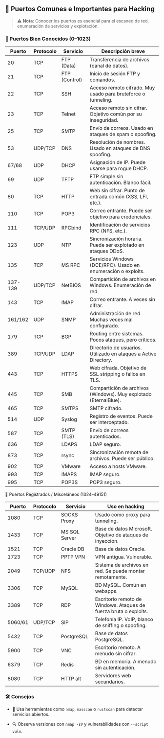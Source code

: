 ## 🔌 Puertos Comunes e Importantes para Hacking

> ⚠️ **Nota**: Conocer los puertos es esencial para el escaneo de red, enumeración de servicios y explotación.

### 📍 Puertos Bien Conocidos (0–1023)

| Puerto | Protocolo | Servicio       | Descripción breve                                                |
|--------|-----------|----------------|------------------------------------------------------------------|
| 20     | TCP       | FTP (Data)     | Transferencia de archivos (canal de datos).                      |
| 21     | TCP       | FTP (Control)  | Inicio de sesión FTP y comandos.                                |
| 22     | TCP       | SSH            | Acceso remoto cifrado. Muy usado para bruteforce o tunneling.   |
| 23     | TCP       | Telnet         | Acceso remoto sin cifrar. Objetivo común por su inseguridad.    |
| 25     | TCP       | SMTP           | Envío de correos. Usado en ataques de spam o spoofing.          |
| 53     | UDP/TCP   | DNS            | Resolución de nombres. Usado en ataques de DNS spoofing.        |
| 67/68  | UDP       | DHCP           | Asignación de IP. Puede usarse para rogue DHCP.                 |
| 69     | UDP       | TFTP           | FTP simple sin autenticación. Blanco fácil.                     |
| 80     | TCP       | HTTP           | Web sin cifrar. Punto de entrada común (XSS, LFI, etc.).        |
| 110    | TCP       | POP3           | Correo entrante. Puede ser objetivo para credenciales.          |
| 111    | TCP/UDP   | RPCbind        | Identificación de servicios RPC (NFS, etc.).                    |
| 123    | UDP       | NTP            | Sincronización horaria. Puede ser explotado en ataques DDoS.    |
| 135    | TCP       | MS RPC         | Servicios Windows (DCE/RPC). Usado en enumeración o exploits.  |
| 137-139| UDP/TCP   | NetBIOS        | Compartición de archivos en Windows. Enumeración de red.        |
| 143    | TCP       | IMAP           | Correo entrante. A veces sin cifrar.                            |
| 161/162| UDP       | SNMP           | Administración de red. Muchas veces mal configurado.            |
| 179    | TCP       | BGP            | Routing entre sistemas. Pocos ataques, pero críticos.           |
| 389    | TCP/UDP   | LDAP           | Directorio de usuarios. Utilizado en ataques a Active Directory.|
| 443    | TCP       | HTTPS          | Web cifrada. Objetivo de SSL stripping o fallos en TLS.         |
| 445    | TCP       | SMB            | Compartición de archivos (Windows). Muy explotado (EternalBlue).|
| 465    | TCP       | SMTPS          | SMTP cifrado.                                                    |
| 514    | UDP       | Syslog         | Registro de eventos. Puede ser interceptado.                    |
| 587    | TCP       | SMTP (TLS)     | Envío de correos autenticados.                                  |
| 636    | TCP       | LDAPS          | LDAP seguro.                                                     |
| 873    | TCP       | rsync          | Sincronización remota de archivos. Puede ser público.           |
| 902    | TCP       | VMware         | Acceso a hosts VMware.                                           |
| 993    | TCP       | IMAPS          | IMAP seguro.                                                     |
| 995    | TCP       | POP3S          | POP3 seguro.                                                     |

📍 Puertos Registrados / Misceláneos (1024–49151)

| Puerto  | Protocolo | Servicio       | Uso en hacking                                                   |
|---------|-----------|----------------|------------------------------------------------------------------|
| 1080    | TCP       | SOCKS Proxy    | Usado como proxy para tunneling.                                |
| 1433    | TCP       | MS SQL Server  | Base de datos Microsoft. Objetivo de ataques de inyección.      |
| 1521    | TCP       | Oracle DB      | Base de datos Oracle.                                            |
| 1723    | TCP       | PPTP VPN       | VPN antigua. Vulnerable.                                         |
| 2049    | TCP/UDP   | NFS            | Sistema de archivos en red. Se puede montar remotamente.         |
| 3306    | TCP       | MySQL          | BD MySQL. Común en webapps.                                     |
| 3389    | TCP       | RDP            | Escritorio remoto de Windows. Ataques de fuerza bruta o exploits.|
| 5060/61 | UDP/TCP   | SIP            | Telefonía IP. VoIP, blanco de sniffing o spoofing.               |
| 5432    | TCP       | PostgreSQL     | Base de datos PostgreSQL.                                       |
| 5900    | TCP       | VNC            | Escritorio remoto. A menudo sin cifrar.                         |
| 6379    | TCP       | Redis          | BD en memoria. A menudo sin autenticación.                      |
| 8080    | TCP       | HTTP alt       | Servidores web secundarios.                                     |

### 🛠️ Consejos

- 📡 Usa herramientas como `nmap`, `masscan` o `rustscan` para detectar servicios abiertos.
    
- 🔍 Observa versiones con `nmap -sV` y vulnerabilidades con `--script vuln`.